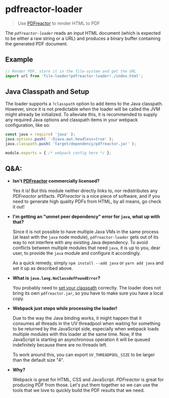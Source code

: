 # pdfreactor-loader

> Use [PDFreactor](https://pdfreactor.com) to render HTML to PDF

The _`pdfreactor-loader`_ reads an input HTML document (which is expected to be either a raw string or a URL)
and produces a binary buffer containing the generated PDF document.


## Example

```js
// Render PDF, store it in the file-system and get the URL
import url from 'file-loader!pdfreactor-loader!./index.html';
```


## Java Classpath and Setup

The loader supports a `?classpath` option to add items to the Java classpath. However, since it is not
predictable _when_ the loader will be called the JVM might already be initialized. To alleviate this, it is
recommended to supply any required Java options and classpath items in your webpack configuration, like so:

```js
const java = require( 'java' );
java.options.push( '-Djava.awt.headless=true' );
java.classpath.push( 'target/dependency/pdfreactor.jar' );

module.exports = { /* webpack config here */ };
```


## Q&A:

- **Isn't [PDFreactor](https://pdfreactor.com) commercially licensed?**

  Yes it is! But this module neither directly links to, nor redistributes any _PDFreactor_ artifacts.
  _PDFreactor_ is a nice piece of software, and if you need to generate high quality PDFs from HTML, by all
  means, go check it out!

- **I'm getting an "unmet peer dependency" error for `java`, what up with that?**

  Since it is not possible to have multiple Java VMs in the same process (at least with the `java` node
  module), `pdfreactor-loader` gets out of its way to not interfere with any existing Java dependency.
  To avoid conflicts between multiple modules that need `java`, it is up to you, dear user, to provide the
  `java` module and configure it accordingly.

  As a quick remedy, simply `npm install --add java` or `yarn add java` and set it up as described above.

- **What is `java.lang.NoClassdefFoundError`?**

  You probably need to [set your classpath](#java-classpath-and-setup) correctly. The loader does not bring
  its own `pdfreactor.jar`, so you have to make sure you have a local copy.

- **Webpack just stops while processing the loader!**

  Due to the way the Java binding works, it might happen that it consumes all threads in the UV threadpool
  when waiting for something to be returned by the JavaScript side, especially when webpack loads multiple
  modules with this loader at the same time. Now, if the JavaScript is starting an asynchronous operation
  it will be queued indefinitely because there are no threads left.

  To work around this, you can export `UV_THREADPOOL_SIZE` to be larger than the default size "4".

- **Why?**

  Webpack is great for HTML, CSS and JavaScript. _PDFreactor_ is great for producing PDF from those.
  Let's put them together so we can use the tools that we love to quickly build the PDF results that we need.
